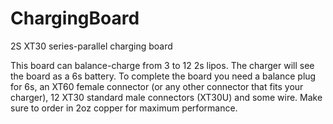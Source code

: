 # ChargingBoard
2S XT30 series-parallel charging board

This board can balance-charge from 3 to 12 2s lipos. The charger will see the board as a 6s battery. To complete the board you need a balance plug for 6s, an XT60 female connector (or any other connector that fits your charger), 12 XT30 standard male connectors (XT30U) and some wire. Make sure to order in 2oz copper for maximum performance.

